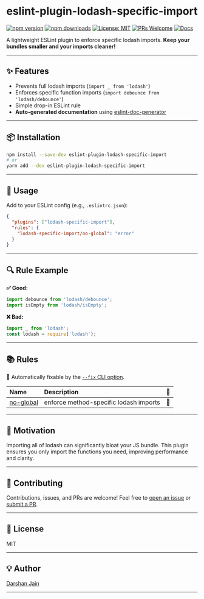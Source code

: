 
# eslint-plugin-lodash-specific-import

[![npm version](https://img.shields.io/npm/v/eslint-plugin-lodash-specific-import.svg)](https://www.npmjs.com/package/eslint-plugin-lodash-specific-import)
[![npm downloads](https://img.shields.io/npm/dm/eslint-plugin-lodash-specific-import.svg)](https://www.npmjs.com/package/eslint-plugin-lodash-specific-import)
[![License: MIT](https://img.shields.io/github/license/darshan09200/eslint-plugin-lodash-specific-import?color=green)](./LICENSE)
[![PRs Welcome](https://img.shields.io/badge/PRs-welcome-brightgreen.svg)](https://github.com/darshan09200/eslint-plugin-lodash-specific-import/pulls)
[![Docs](https://img.shields.io/badge/docs-auto--generated-blue)](#rules)

A lightweight ESLint plugin to enforce specific lodash imports.
**Keep your bundles smaller and your imports cleaner!**

---

## ✨ Features

* Prevents full lodash imports (`import _ from 'lodash'`)
* Enforces specific function imports (`import debounce from 'lodash/debounce'`)
* Simple drop-in ESLint rule
* **Auto-generated documentation** using [eslint-doc-generator](https://github.com/eslint/eslint-doc-generator)

---

## 📦 Installation

```bash
npm install --save-dev eslint-plugin-lodash-specific-import
# or
yarn add --dev eslint-plugin-lodash-specific-import
```

---

## 🚀 Usage

Add to your ESLint config (e.g., `.eslintrc.json`):

```json
{
  "plugins": ["lodash-specific-import"],
  "rules": {
    "lodash-specific-import/no-global": "error"
  }
}
```

---

## 🔍 Rule Example

**✅ Good:**

```js
import debounce from 'lodash/debounce';
import isEmpty from 'lodash/isEmpty';
```

**❌ Bad:**

```js
import _ from 'lodash';
const lodash = require('lodash');
```

---

## 📚 Rules

<!-- begin auto-generated rules list -->

🔧 Automatically fixable by the [`--fix` CLI option](https://eslint.org/docs/user-guide/command-line-interface#--fix).

| Name                                 | Description                            | 🔧 |
| :----------------------------------- | :------------------------------------- | :- |
| [no-global](docs/rules/no-global.md) | enforce method-specific lodash imports | 🔧 |

<!-- end auto-generated rules list -->

---

## 📝 Motivation

Importing all of lodash can significantly bloat your JS bundle.
This plugin ensures you only import the functions you need, improving performance and clarity.

---

## 🙌 Contributing

Contributions, issues, and PRs are welcome!
Feel free to [open an issue](https://github.com/darshan09200/eslint-plugin-lodash-specific-import/issues) or [submit a PR](https://github.com/darshan09200/eslint-plugin-lodash-specific-import/pulls).

---

## 📄 License

MIT

---

## 💡 Author

[Darshan Jain](https://github.com/darshan09200)

---
